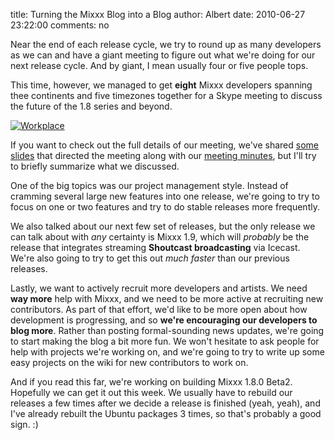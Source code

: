 title: Turning the Mixxx Blog into a Blog
author: Albert
date: 2010-06-27 23:22:00
comments: no

Near the end of each release cycle, we try to round up as many developers as we can and have a giant meeting to figure out what we're doing for our next release cycle.
And by giant, I mean usually four or five people tops.

This time, however, we managed to get **eight** Mixxx developers spanning thee continents and five timezones together for a Skype meeting to discuss the future of the 1.8 series and beyond.

[![Workplace]({static}/images/news/IMAG0035.jpg)]({static}/images/news/IMAG0035.jpg)

If you want to check out the full details of our meeting, we've shared [some slides](http://docs.google.com/a/mixxx.org/present/view?id=dd557nj5_58cxns8zd5) that directed the meeting along with our [meeting minutes](https://github.com/mixxxdj/mixxx/wiki/6_27_2010_developer_meeting_minutes), but I'll try to briefly summarize what we discussed.

One of the big topics was our project management style.
Instead of cramming several large new features into one release, we're going to try to focus on one or two features and try to do stable releases more frequently.

We also talked about our next few set of releases, but the only release we can talk about with *any* certainty is Mixxx 1.9, which will *probably* be the release that integrates streaming **Shoutcast broadcasting** via Icecast.
We're also going to try to get this out *much faster* than our previous releases.

Lastly, we want to actively recruit more developers and artists.
We need **way more** help with Mixxx, and we need to be more active at recruiting new contributors.
As part of that effort, we'd like to be more open about how development is progressing, and so **we're encouraging our developers to blog more**.
Rather than posting formal-sounding news updates, we're going to start making the blog a bit more fun. We won't hesitate to ask people for help with projects we're working on, and we're going to try to write up some easy projects on the wiki for new contributors to work on.

And if you read this far, we're working on building Mixxx 1.8.0 Beta2.
Hopefully we can get it out this week.
We usually have to rebuild our releases a few times after we decide a release is finished (yeah, yeah), and I've already rebuilt the Ubuntu packages 3 times, so that's probably a good sign. :)
